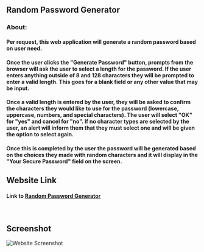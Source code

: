 ## Random Password Generator

### About:

#### Per request, this web application will generate a random password based on user need. 

#### Once the user clicks the "Generate Password" button, prompts from the browser will ask the user to select a length for the password. If the user enters anything outside of 8 and 128 characters they will be prompted to enter a valid length. This goes for a blank field or any other value that may be input. 

#### Once a valid length is entered by the user, they will be asked to confirm the characters they would like to use for the password (lowercase, uppercase, numbers, and special characters). The user will select "OK" for "yes" and cancel for "no". If no character types are selected by the user, an alert will inform them that they must select one and will be given the option to select again. 

#### Once this is completed by the user the password will be generated based on the choices they made with random characters and it will display in the "Your Secure Password" field on the screen. 


## Website Link
#### Link to [Random Password Generator](https://rjhelm.github.io/random-password-generator/)

<br />

## Screenshot

![Website Screenshot](password-screenshot.png)
